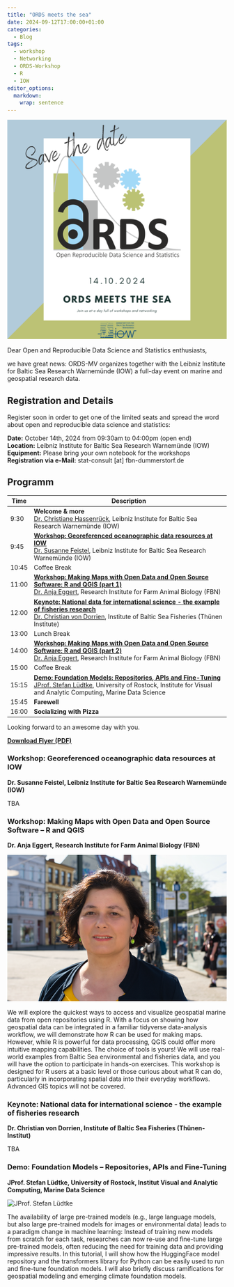 ```yaml
---
title: "ORDS meets the sea"
date: 2024-09-12T17:00:00+01:00
categories:
  - Blog
tags:
  - workshop
  - Networking
  - ORDS-Workshop
  - R
  - IOW
editor_options:
  markdown:
    wrap: sentence
---
```


![ORDS meets the sea](/assets/images/2024-10-14-ORDS_Sea.png)

Dear Open and Reproducible Data Science and Statistics enthusiasts,

we have great news: ORDS-MV organizes together with the Leibniz Institute for Baltic Sea Research Warnemünde (IOW) a full-day event on marine and geospatial research data.

## Registration and Details

Register soon in order to get one of the limited seats and spread the word about open and reproducible data science and statistics:

**Date:** October 14th, 2024 from 09:30am to 04:00pm (open end)<br>
**Location:** Leibniz Institute for Baltic Sea Research Warnemünde (IOW)<br>
**Equipment:** Please bring your own notebook for the workshops<br>
**Registration via e-Mail:** stat-consult [at] fbn-dummerstorf.de

## Programm


| Time | Description |
|--|--|
| 9:30 | **Welcome & more**<br> [Dr. Christiane Hassenrück](https://www.io-warnemuende.de/christiane-hassenrueck.html), Leibniz Institute for Baltic Sea Research Warnemünde (IOW) |
| 9:45 | [**Workshop: Georeferenced oceanographic data resources at IOW**](#workshop-georeferenced-oceanographic-data-resources-at-iow)  <br>[Dr. Susanne Feistel](https://www.io-warnemuende.de/susanne-feistel.html), Leibniz Institute for Baltic Sea Research Warnemünde (IOW) |
| 10:45 | Coffee Break |
| 11:00 | [**Workshop: Making Maps with Open Data and Open Source Software: R and QGIS (part 1)**](#making-maps-with-open-data-and-open-source-software-r-and-qgis-part-1)<br> [Dr. Anja Eggert](https://www.fbn-dummerstorf.de/mitarbeitende/anja-eggert/), Research Institute for Farm Animal Biology (FBN) |
| 12:00 | [**Keynote: National data for international science - the example of fisheries research**](#national-data-for-international-science---the-example-of-fisheries-research) <br> [Dr. Christian von Dorrien](https://www.thuenen.de/en/institutes/baltic-sea-fisheries/staff/scientific/dorrien-christian-von-dr), Institute of Baltic Sea Fisheries (Thünen Institute) |
| 13:00 | Lunch Break |
| 14:00 | [**Workshop: Making Maps with Open Data and Open Source Software: R and QGIS (part 2)**](#making-maps-with-open-data-and-open-source-software-r-and-qgis-part-1)<br>[Dr. Anja Eggert](https://www.fbn-dummerstorf.de/mitarbeitende/anja-eggert/), Research Institute for Farm Animal Biology (FBN)
| 15:00 | Coffee Break |
| 15:15 | [**Demo: Foundation Models: Repositories, APIs and Fine-Tuning**](#foundation-models-repositories-apis-and-fine-tuning)<br>[JProf. Stefan Lüdtke](https://www.mds-lab.de/), University of Rostock, Institute for Visual and Analytic Computing, Marine Data Science |
| 15:45 | **Farewell** |
| 16:00 | **Socializing with Pizza** |

Looking forward to an awesome day with you.

[**Download Flyer (PDF)**](/assets/files/20241014_ORDS-meets-the-sea.pdf)



### Workshop: Georeferenced oceanographic data resources at IOW
**Dr. Susanne Feistel, Leibniz Institute for Baltic Sea Research Warnemünde (IOW)**

TBA

### Workshop: Making Maps with Open Data and Open Source Software – R and QGIS
**Dr. Anja Eggert, Research Institute for Farm Animal Biology (FBN)**

![Dr. Anja Eggert](/assets/images/AnjaEggert.png)

We will explore the quickest ways to access and visualize geospatial marine data from open repositories using R. With a focus on showing how geospatial data can be integrated in a familiar tidyverse data-analysis workflow, we will demonstrate how R can be used for making maps. However, while R is powerful for data processing, QGIS could offer more intuitive mapping capabilities. The choice of tools is yours! We will use real-world examples from Baltic Sea environmental and fisheries data, and you will have the option to participate in hands-on exercises. This workshop is designed for R users at a basic level or those curious about what R can do, particularly in incorporating spatial data into their everyday workflows. Advanced GIS topics will not be covered.

### Keynote: National data for international science - the example of fisheries research
**Dr. Christian von Dorrien, Institute of Baltic Sea Fisheries (Thünen-Institut)**

TBA

### Demo: Foundation Models – Repositories, APIs and Fine-Tuning
**JProf. Stefan Lüdtke, University of Rostock, Institut Visual and Analytic Computing, Marine Data Science**

![JProf. Stefan Lüdtke](https://images.squarespace-cdn.com/content/v1/63da410fddce014a5747a87a/1675247887757-RBO0RMWV6YAK36XJGMPN/stefan2.jpg?format=2500w)

The availability of large pre-trained models (e.g., large language models, but also large pre-trained models for images or environmental data) leads to a paradigm change in machine learning: Instead of training new models from scratch for each task, researches can now re-use and fine-tune large pre-trained models, often reducing the need for training data and providing impressive results. In this tutorial, I will show how the HuggingFace model repository and the transformers library for Python can be easily used to run and fine-tune foundation models. I will also briefly discuss ramifications for geospatial modeling and emerging climate foundation models.
